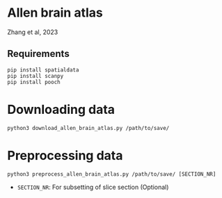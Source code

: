 # Allen brain atlas 

Zhang et al, 2023

## Requirements

```
pip install spatialdata
pip install scanpy
pip install pooch
```

# Downloading data

`python3 download_allen_brain_atlas.py /path/to/save/`

# Preprocessing data

`python3 preprocess_allen_brain_atlas.py /path/to/save/ [SECTION_NR]`

- `SECTION_NR`: For subsetting of slice section (Optional)